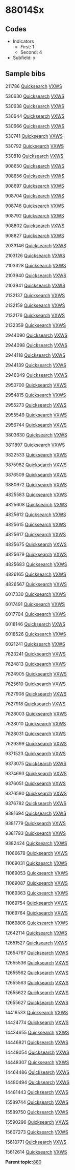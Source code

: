 # 88014$x

## Codes

-   Indicators
    -   First: 1
    -   Second: 4
-   Subfield: x

## Sample bibs

211786 [Quicksearch](https://search.library.yale.edu/catalog/211786) [VXWS](http://prodorbis.library.yale.edu:7014/vxws/GetHoldingsService?bibId=211786)

530630 [Quicksearch](https://search.library.yale.edu/catalog/530630) [VXWS](http://prodorbis.library.yale.edu:7014/vxws/GetHoldingsService?bibId=530630)

530638 [Quicksearch](https://search.library.yale.edu/catalog/530638) [VXWS](http://prodorbis.library.yale.edu:7014/vxws/GetHoldingsService?bibId=530638)

530644 [Quicksearch](https://search.library.yale.edu/catalog/530644) [VXWS](http://prodorbis.library.yale.edu:7014/vxws/GetHoldingsService?bibId=530644)

530666 [Quicksearch](https://search.library.yale.edu/catalog/530666) [VXWS](http://prodorbis.library.yale.edu:7014/vxws/GetHoldingsService?bibId=530666)

530741 [Quicksearch](https://search.library.yale.edu/catalog/530741) [VXWS](http://prodorbis.library.yale.edu:7014/vxws/GetHoldingsService?bibId=530741)

530792 [Quicksearch](https://search.library.yale.edu/catalog/530792) [VXWS](http://prodorbis.library.yale.edu:7014/vxws/GetHoldingsService?bibId=530792)

530810 [Quicksearch](https://search.library.yale.edu/catalog/530810) [VXWS](http://prodorbis.library.yale.edu:7014/vxws/GetHoldingsService?bibId=530810)

908650 [Quicksearch](https://search.library.yale.edu/catalog/908650) [VXWS](http://prodorbis.library.yale.edu:7014/vxws/GetHoldingsService?bibId=908650)

908656 [Quicksearch](https://search.library.yale.edu/catalog/908656) [VXWS](http://prodorbis.library.yale.edu:7014/vxws/GetHoldingsService?bibId=908656)

908697 [Quicksearch](https://search.library.yale.edu/catalog/908697) [VXWS](http://prodorbis.library.yale.edu:7014/vxws/GetHoldingsService?bibId=908697)

908704 [Quicksearch](https://search.library.yale.edu/catalog/908704) [VXWS](http://prodorbis.library.yale.edu:7014/vxws/GetHoldingsService?bibId=908704)

908746 [Quicksearch](https://search.library.yale.edu/catalog/908746) [VXWS](http://prodorbis.library.yale.edu:7014/vxws/GetHoldingsService?bibId=908746)

908792 [Quicksearch](https://search.library.yale.edu/catalog/908792) [VXWS](http://prodorbis.library.yale.edu:7014/vxws/GetHoldingsService?bibId=908792)

908802 [Quicksearch](https://search.library.yale.edu/catalog/908802) [VXWS](http://prodorbis.library.yale.edu:7014/vxws/GetHoldingsService?bibId=908802)

908827 [Quicksearch](https://search.library.yale.edu/catalog/908827) [VXWS](http://prodorbis.library.yale.edu:7014/vxws/GetHoldingsService?bibId=908827)

2033146 [Quicksearch](https://search.library.yale.edu/catalog/2033146) [VXWS](http://prodorbis.library.yale.edu:7014/vxws/GetHoldingsService?bibId=2033146)

2103126 [Quicksearch](https://search.library.yale.edu/catalog/2103126) [VXWS](http://prodorbis.library.yale.edu:7014/vxws/GetHoldingsService?bibId=2103126)

2103328 [Quicksearch](https://search.library.yale.edu/catalog/2103328) [VXWS](http://prodorbis.library.yale.edu:7014/vxws/GetHoldingsService?bibId=2103328)

2103940 [Quicksearch](https://search.library.yale.edu/catalog/2103940) [VXWS](http://prodorbis.library.yale.edu:7014/vxws/GetHoldingsService?bibId=2103940)

2103941 [Quicksearch](https://search.library.yale.edu/catalog/2103941) [VXWS](http://prodorbis.library.yale.edu:7014/vxws/GetHoldingsService?bibId=2103941)

2132137 [Quicksearch](https://search.library.yale.edu/catalog/2132137) [VXWS](http://prodorbis.library.yale.edu:7014/vxws/GetHoldingsService?bibId=2132137)

2132159 [Quicksearch](https://search.library.yale.edu/catalog/2132159) [VXWS](http://prodorbis.library.yale.edu:7014/vxws/GetHoldingsService?bibId=2132159)

2132176 [Quicksearch](https://search.library.yale.edu/catalog/2132176) [VXWS](http://prodorbis.library.yale.edu:7014/vxws/GetHoldingsService?bibId=2132176)

2132359 [Quicksearch](https://search.library.yale.edu/catalog/2132359) [VXWS](http://prodorbis.library.yale.edu:7014/vxws/GetHoldingsService?bibId=2132359)

2944090 [Quicksearch](https://search.library.yale.edu/catalog/2944090) [VXWS](http://prodorbis.library.yale.edu:7014/vxws/GetHoldingsService?bibId=2944090)

2944098 [Quicksearch](https://search.library.yale.edu/catalog/2944098) [VXWS](http://prodorbis.library.yale.edu:7014/vxws/GetHoldingsService?bibId=2944098)

2944118 [Quicksearch](https://search.library.yale.edu/catalog/2944118) [VXWS](http://prodorbis.library.yale.edu:7014/vxws/GetHoldingsService?bibId=2944118)

2944139 [Quicksearch](https://search.library.yale.edu/catalog/2944139) [VXWS](http://prodorbis.library.yale.edu:7014/vxws/GetHoldingsService?bibId=2944139)

2946049 [Quicksearch](https://search.library.yale.edu/catalog/2946049) [VXWS](http://prodorbis.library.yale.edu:7014/vxws/GetHoldingsService?bibId=2946049)

2950700 [Quicksearch](https://search.library.yale.edu/catalog/2950700) [VXWS](http://prodorbis.library.yale.edu:7014/vxws/GetHoldingsService?bibId=2950700)

2954815 [Quicksearch](https://search.library.yale.edu/catalog/2954815) [VXWS](http://prodorbis.library.yale.edu:7014/vxws/GetHoldingsService?bibId=2954815)

2955273 [Quicksearch](https://search.library.yale.edu/catalog/2955273) [VXWS](http://prodorbis.library.yale.edu:7014/vxws/GetHoldingsService?bibId=2955273)

2955549 [Quicksearch](https://search.library.yale.edu/catalog/2955549) [VXWS](http://prodorbis.library.yale.edu:7014/vxws/GetHoldingsService?bibId=2955549)

2956744 [Quicksearch](https://search.library.yale.edu/catalog/2956744) [VXWS](http://prodorbis.library.yale.edu:7014/vxws/GetHoldingsService?bibId=2956744)

3803630 [Quicksearch](https://search.library.yale.edu/catalog/3803630) [VXWS](http://prodorbis.library.yale.edu:7014/vxws/GetHoldingsService?bibId=3803630)

3811897 [Quicksearch](https://search.library.yale.edu/catalog/3811897) [VXWS](http://prodorbis.library.yale.edu:7014/vxws/GetHoldingsService?bibId=3811897)

3822533 [Quicksearch](https://search.library.yale.edu/catalog/3822533) [VXWS](http://prodorbis.library.yale.edu:7014/vxws/GetHoldingsService?bibId=3822533)

3875982 [Quicksearch](https://search.library.yale.edu/catalog/3875982) [VXWS](http://prodorbis.library.yale.edu:7014/vxws/GetHoldingsService?bibId=3875982)

3876509 [Quicksearch](https://search.library.yale.edu/catalog/3876509) [VXWS](http://prodorbis.library.yale.edu:7014/vxws/GetHoldingsService?bibId=3876509)

3880672 [Quicksearch](https://search.library.yale.edu/catalog/3880672) [VXWS](http://prodorbis.library.yale.edu:7014/vxws/GetHoldingsService?bibId=3880672)

4825583 [Quicksearch](https://search.library.yale.edu/catalog/4825583) [VXWS](http://prodorbis.library.yale.edu:7014/vxws/GetHoldingsService?bibId=4825583)

4825608 [Quicksearch](https://search.library.yale.edu/catalog/4825608) [VXWS](http://prodorbis.library.yale.edu:7014/vxws/GetHoldingsService?bibId=4825608)

4825612 [Quicksearch](https://search.library.yale.edu/catalog/4825612) [VXWS](http://prodorbis.library.yale.edu:7014/vxws/GetHoldingsService?bibId=4825612)

4825615 [Quicksearch](https://search.library.yale.edu/catalog/4825615) [VXWS](http://prodorbis.library.yale.edu:7014/vxws/GetHoldingsService?bibId=4825615)

4825617 [Quicksearch](https://search.library.yale.edu/catalog/4825617) [VXWS](http://prodorbis.library.yale.edu:7014/vxws/GetHoldingsService?bibId=4825617)

4825675 [Quicksearch](https://search.library.yale.edu/catalog/4825675) [VXWS](http://prodorbis.library.yale.edu:7014/vxws/GetHoldingsService?bibId=4825675)

4825679 [Quicksearch](https://search.library.yale.edu/catalog/4825679) [VXWS](http://prodorbis.library.yale.edu:7014/vxws/GetHoldingsService?bibId=4825679)

4825683 [Quicksearch](https://search.library.yale.edu/catalog/4825683) [VXWS](http://prodorbis.library.yale.edu:7014/vxws/GetHoldingsService?bibId=4825683)

4826165 [Quicksearch](https://search.library.yale.edu/catalog/4826165) [VXWS](http://prodorbis.library.yale.edu:7014/vxws/GetHoldingsService?bibId=4826165)

4826567 [Quicksearch](https://search.library.yale.edu/catalog/4826567) [VXWS](http://prodorbis.library.yale.edu:7014/vxws/GetHoldingsService?bibId=4826567)

6017330 [Quicksearch](https://search.library.yale.edu/catalog/6017330) [VXWS](http://prodorbis.library.yale.edu:7014/vxws/GetHoldingsService?bibId=6017330)

6017491 [Quicksearch](https://search.library.yale.edu/catalog/6017491) [VXWS](http://prodorbis.library.yale.edu:7014/vxws/GetHoldingsService?bibId=6017491)

6017704 [Quicksearch](https://search.library.yale.edu/catalog/6017704) [VXWS](http://prodorbis.library.yale.edu:7014/vxws/GetHoldingsService?bibId=6017704)

6018146 [Quicksearch](https://search.library.yale.edu/catalog/6018146) [VXWS](http://prodorbis.library.yale.edu:7014/vxws/GetHoldingsService?bibId=6018146)

6018526 [Quicksearch](https://search.library.yale.edu/catalog/6018526) [VXWS](http://prodorbis.library.yale.edu:7014/vxws/GetHoldingsService?bibId=6018526)

6021241 [Quicksearch](https://search.library.yale.edu/catalog/6021241) [VXWS](http://prodorbis.library.yale.edu:7014/vxws/GetHoldingsService?bibId=6021241)

7623241 [Quicksearch](https://search.library.yale.edu/catalog/7623241) [VXWS](http://prodorbis.library.yale.edu:7014/vxws/GetHoldingsService?bibId=7623241)

7624813 [Quicksearch](https://search.library.yale.edu/catalog/7624813) [VXWS](http://prodorbis.library.yale.edu:7014/vxws/GetHoldingsService?bibId=7624813)

7624905 [Quicksearch](https://search.library.yale.edu/catalog/7624905) [VXWS](http://prodorbis.library.yale.edu:7014/vxws/GetHoldingsService?bibId=7624905)

7625610 [Quicksearch](https://search.library.yale.edu/catalog/7625610) [VXWS](http://prodorbis.library.yale.edu:7014/vxws/GetHoldingsService?bibId=7625610)

7627908 [Quicksearch](https://search.library.yale.edu/catalog/7627908) [VXWS](http://prodorbis.library.yale.edu:7014/vxws/GetHoldingsService?bibId=7627908)

7627918 [Quicksearch](https://search.library.yale.edu/catalog/7627918) [VXWS](http://prodorbis.library.yale.edu:7014/vxws/GetHoldingsService?bibId=7627918)

7628003 [Quicksearch](https://search.library.yale.edu/catalog/7628003) [VXWS](http://prodorbis.library.yale.edu:7014/vxws/GetHoldingsService?bibId=7628003)

7628010 [Quicksearch](https://search.library.yale.edu/catalog/7628010) [VXWS](http://prodorbis.library.yale.edu:7014/vxws/GetHoldingsService?bibId=7628010)

7628031 [Quicksearch](https://search.library.yale.edu/catalog/7628031) [VXWS](http://prodorbis.library.yale.edu:7014/vxws/GetHoldingsService?bibId=7628031)

7629399 [Quicksearch](https://search.library.yale.edu/catalog/7629399) [VXWS](http://prodorbis.library.yale.edu:7014/vxws/GetHoldingsService?bibId=7629399)

9371523 [Quicksearch](https://search.library.yale.edu/catalog/9371523) [VXWS](http://prodorbis.library.yale.edu:7014/vxws/GetHoldingsService?bibId=9371523)

9373075 [Quicksearch](https://search.library.yale.edu/catalog/9373075) [VXWS](http://prodorbis.library.yale.edu:7014/vxws/GetHoldingsService?bibId=9373075)

9374693 [Quicksearch](https://search.library.yale.edu/catalog/9374693) [VXWS](http://prodorbis.library.yale.edu:7014/vxws/GetHoldingsService?bibId=9374693)

9376051 [Quicksearch](https://search.library.yale.edu/catalog/9376051) [VXWS](http://prodorbis.library.yale.edu:7014/vxws/GetHoldingsService?bibId=9376051)

9376580 [Quicksearch](https://search.library.yale.edu/catalog/9376580) [VXWS](http://prodorbis.library.yale.edu:7014/vxws/GetHoldingsService?bibId=9376580)

9376782 [Quicksearch](https://search.library.yale.edu/catalog/9376782) [VXWS](http://prodorbis.library.yale.edu:7014/vxws/GetHoldingsService?bibId=9376782)

9381694 [Quicksearch](https://search.library.yale.edu/catalog/9381694) [VXWS](http://prodorbis.library.yale.edu:7014/vxws/GetHoldingsService?bibId=9381694)

9381779 [Quicksearch](https://search.library.yale.edu/catalog/9381779) [VXWS](http://prodorbis.library.yale.edu:7014/vxws/GetHoldingsService?bibId=9381779)

9381793 [Quicksearch](https://search.library.yale.edu/catalog/9381793) [VXWS](http://prodorbis.library.yale.edu:7014/vxws/GetHoldingsService?bibId=9381793)

9382424 [Quicksearch](https://search.library.yale.edu/catalog/9382424) [VXWS](http://prodorbis.library.yale.edu:7014/vxws/GetHoldingsService?bibId=9382424)

11066678 [Quicksearch](https://search.library.yale.edu/catalog/11066678) [VXWS](http://prodorbis.library.yale.edu:7014/vxws/GetHoldingsService?bibId=11066678)

11069031 [Quicksearch](https://search.library.yale.edu/catalog/11069031) [VXWS](http://prodorbis.library.yale.edu:7014/vxws/GetHoldingsService?bibId=11069031)

11069053 [Quicksearch](https://search.library.yale.edu/catalog/11069053) [VXWS](http://prodorbis.library.yale.edu:7014/vxws/GetHoldingsService?bibId=11069053)

11069087 [Quicksearch](https://search.library.yale.edu/catalog/11069087) [VXWS](http://prodorbis.library.yale.edu:7014/vxws/GetHoldingsService?bibId=11069087)

11069363 [Quicksearch](https://search.library.yale.edu/catalog/11069363) [VXWS](http://prodorbis.library.yale.edu:7014/vxws/GetHoldingsService?bibId=11069363)

11069754 [Quicksearch](https://search.library.yale.edu/catalog/11069754) [VXWS](http://prodorbis.library.yale.edu:7014/vxws/GetHoldingsService?bibId=11069754)

11069764 [Quicksearch](https://search.library.yale.edu/catalog/11069764) [VXWS](http://prodorbis.library.yale.edu:7014/vxws/GetHoldingsService?bibId=11069764)

11069806 [Quicksearch](https://search.library.yale.edu/catalog/11069806) [VXWS](http://prodorbis.library.yale.edu:7014/vxws/GetHoldingsService?bibId=11069806)

12642114 [Quicksearch](https://search.library.yale.edu/catalog/12642114) [VXWS](http://prodorbis.library.yale.edu:7014/vxws/GetHoldingsService?bibId=12642114)

12651527 [Quicksearch](https://search.library.yale.edu/catalog/12651527) [VXWS](http://prodorbis.library.yale.edu:7014/vxws/GetHoldingsService?bibId=12651527)

12654767 [Quicksearch](https://search.library.yale.edu/catalog/12654767) [VXWS](http://prodorbis.library.yale.edu:7014/vxws/GetHoldingsService?bibId=12654767)

12655536 [Quicksearch](https://search.library.yale.edu/catalog/12655536) [VXWS](http://prodorbis.library.yale.edu:7014/vxws/GetHoldingsService?bibId=12655536)

12655562 [Quicksearch](https://search.library.yale.edu/catalog/12655562) [VXWS](http://prodorbis.library.yale.edu:7014/vxws/GetHoldingsService?bibId=12655562)

12655563 [Quicksearch](https://search.library.yale.edu/catalog/12655563) [VXWS](http://prodorbis.library.yale.edu:7014/vxws/GetHoldingsService?bibId=12655563)

12655622 [Quicksearch](https://search.library.yale.edu/catalog/12655622) [VXWS](http://prodorbis.library.yale.edu:7014/vxws/GetHoldingsService?bibId=12655622)

12655627 [Quicksearch](https://search.library.yale.edu/catalog/12655627) [VXWS](http://prodorbis.library.yale.edu:7014/vxws/GetHoldingsService?bibId=12655627)

14416533 [Quicksearch](https://search.library.yale.edu/catalog/14416533) [VXWS](http://prodorbis.library.yale.edu:7014/vxws/GetHoldingsService?bibId=14416533)

14424774 [Quicksearch](https://search.library.yale.edu/catalog/14424774) [VXWS](http://prodorbis.library.yale.edu:7014/vxws/GetHoldingsService?bibId=14424774)

14434655 [Quicksearch](https://search.library.yale.edu/catalog/14434655) [VXWS](http://prodorbis.library.yale.edu:7014/vxws/GetHoldingsService?bibId=14434655)

14446821 [Quicksearch](https://search.library.yale.edu/catalog/14446821) [VXWS](http://prodorbis.library.yale.edu:7014/vxws/GetHoldingsService?bibId=14446821)

14448054 [Quicksearch](https://search.library.yale.edu/catalog/14448054) [VXWS](http://prodorbis.library.yale.edu:7014/vxws/GetHoldingsService?bibId=14448054)

14448307 [Quicksearch](https://search.library.yale.edu/catalog/14448307) [VXWS](http://prodorbis.library.yale.edu:7014/vxws/GetHoldingsService?bibId=14448307)

14464486 [Quicksearch](https://search.library.yale.edu/catalog/14464486) [VXWS](http://prodorbis.library.yale.edu:7014/vxws/GetHoldingsService?bibId=14464486)

14480494 [Quicksearch](https://search.library.yale.edu/catalog/14480494) [VXWS](http://prodorbis.library.yale.edu:7014/vxws/GetHoldingsService?bibId=14480494)

14481443 [Quicksearch](https://search.library.yale.edu/catalog/14481443) [VXWS](http://prodorbis.library.yale.edu:7014/vxws/GetHoldingsService?bibId=14481443)

15589744 [Quicksearch](https://search.library.yale.edu/catalog/15589744) [VXWS](http://prodorbis.library.yale.edu:7014/vxws/GetHoldingsService?bibId=15589744)

15589750 [Quicksearch](https://search.library.yale.edu/catalog/15589750) [VXWS](http://prodorbis.library.yale.edu:7014/vxws/GetHoldingsService?bibId=15589750)

15590296 [Quicksearch](https://search.library.yale.edu/catalog/15590296) [VXWS](http://prodorbis.library.yale.edu:7014/vxws/GetHoldingsService?bibId=15590296)

15607273 [Quicksearch](https://search.library.yale.edu/catalog/15607273) [VXWS](http://prodorbis.library.yale.edu:7014/vxws/GetHoldingsService?bibId=15607273)

15610771 [Quicksearch](https://search.library.yale.edu/catalog/15610771) [VXWS](http://prodorbis.library.yale.edu:7014/vxws/GetHoldingsService?bibId=15610771)

15612614 [Quicksearch](https://search.library.yale.edu/catalog/15612614) [VXWS](http://prodorbis.library.yale.edu:7014/vxws/GetHoldingsService?bibId=15612614)

**Parent topic:**[880](../../tags/880/880.md)

